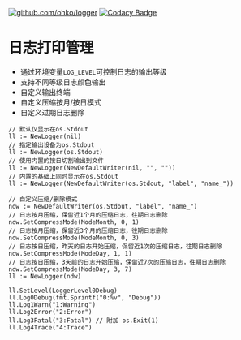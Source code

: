 [![github.com/ohko/logger](https://goreportcard.com/badge/github.com/ohko/logger)](https://goreportcard.com/report/github.com/ohko/logger)
[![Codacy Badge](https://api.codacy.com/project/badge/Grade/ab57f8d1f67b47699af16eafc089f8bf)](https://www.codacy.com/app/ohko/logger?utm_source=github.com&amp;utm_medium=referral&amp;utm_content=ohko/logger&amp;utm_campaign=Badge_Grade)

# 日志打印管理
-  通过环境变量`LOG_LEVEL`可控制日志的输出等级
-  支持不同等级日志颜色输出
-  自定义输出终端
-  自定义压缩按月/按日模式
-  自定义过期日志删除

```golang
// 默认仅显示在os.Stdout
ll := NewLogger(nil)
// 指定输出设备为os.Stdout
ll := NewLogger(os.Stdout)
// 使用内置的按日切割输出到文件
ll := NewLogger(NewDefaultWriter(nil, "", ""))
// 内置的基础上同时显示在os.Stdout
ll := NewLogger(NewDefaultWriter(os.Stdout, "label", "name_"))

// 自定义压缩/删除模式
ndw := NewDefaultWriter(os.Stdout, "label", "name_")
// 日志按月压缩，保留近1个月的压缩日志，往期日志删除
ndw.SetCompressMode(ModeMonth, 0, 1)
// 日志按月压缩，保留近3个月的压缩日志，往期日志删除
ndw.SetCompressMode(ModeMonth, 0, 3)
// 日志按日压缩，昨天的日志开始压缩，保留近1次的压缩日志，往期日志删除
ndw.SetCompressMode(ModeDay, 1, 1)
// 日志按日压缩，3天前的日志开始压缩，保留近7次的压缩日志，往期日志删除
ndw.SetCompressMode(ModeDay, 3, 7)
ll := NewLogger(ndw)

ll.SetLevel(LoggerLevel0Debug)
ll.Log0Debug(fmt.Sprintf("0:%v", "Debug"))
ll.Log1Warn("1:Warning")
ll.Log2Error("2:Error")
ll.Log3Fatal("3:Fatal") // 附加 os.Exit(1)
ll.Log4Trace("4:Trace")
```
